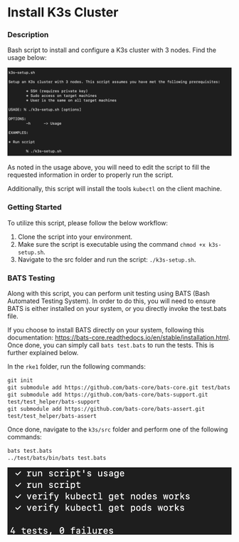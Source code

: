 # Install K3s Cluster

### Description
Bash script to install and configure a K3s cluster with 3 nodes. Find the usage below:

![Usage](https://github.com/markusewalker/Rancher-Goodies/blob/main/install/k3s/usage.jpg)

As noted in the usage above, you will need to edit the script to fill the requested information in order to properly run the script.

Additionally, this script will install the tools `kubectl` on the client machine.

### Getting Started
To utilize this script, please follow the below workflow:

1. Clone the script into your environment.
2. Make sure the script is executable using the command `chmod +x k3s-setup.sh`.
3. Navigate to the src folder and run the script: `./k3s-setup.sh`.

### BATS Testing
Along with this script, you can perform unit testing using BATS (Bash Automated Testing System). In order to do this, you will need to ensure BATS is either installed on your system, or you directly invoke the test.bats file.

If you choose to install BATS directly on your system, following this documentation: https://bats-core.readthedocs.io/en/stable/installation.html. Once done, you can simply call `bats test.bats` to run the tests. This is further explained below.

In the `rke1` folder, run the following commands:

```
git init
git submodule add https://github.com/bats-core/bats-core.git test/bats
git submodule add https://github.com/bats-core/bats-support.git test/test_helper/bats-support
git submodule add https://github.com/bats-core/bats-assert.git test/test_helper/bats-assert
```

Once done, navigate to the `k3s/src` folder and perform one of the following commands:

```
bats test.bats
../test/bats/bin/bats test.bats
```

![BATS Testing Result](https://github.com/markusewalker/Rancher-Goodies/blob/main/install/k3s/bats.jpg)